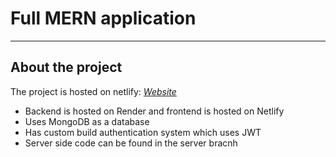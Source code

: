 # Full MERN application
---

## About the project
The project is hosted on netlify: _<a href="https://eloquent-cactus-d45bd4.netlify.app/" target="_blank">Website</a>_
* Backend is hosted on Render and frontend is hosted on Netlify
* Uses MongoDB as a database
* Has custom build authentication system which uses JWT
* Server side code can be found in the server bracnh
